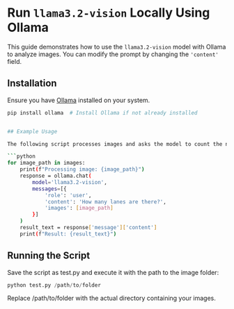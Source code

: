 # Run `llama3.2-vision` Locally Using Ollama

This guide demonstrates how to use the `llama3.2-vision` model with Ollama to analyze images. You can modify the prompt by changing the `'content'` field.

## Installation

Ensure you have [Ollama](https://ollama.ai) installed on your system.

```sh
pip install ollama  # Install Ollama if not already installed


## Example Usage

The following script processes images and asks the model to count the number of lanes:

```python
for image_path in images:
    print(f"Processing image: {image_path}")
    response = ollama.chat(
        model='llama3.2-vision',
        messages=[{
            'role': 'user',
            'content': 'How many lanes are there?',
            'images': [image_path]
        }]
    )
    result_text = response['message']['content']
    print(f"Result: {result_text}")
```
## Running the Script
Save the script as test.py and execute it with the path to the image folder:
```python
python test.py /path/to/folder

```


Replace /path/to/folder with the actual directory containing your images.



